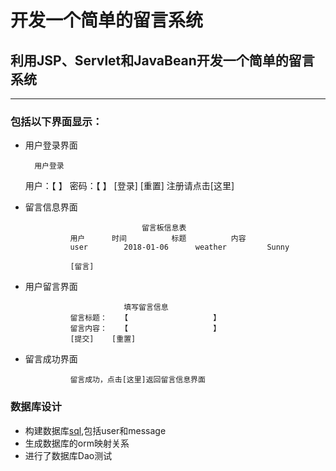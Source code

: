 # 开发一个简单的留言系统

## 利用JSP、Servlet和JavaBean开发一个简单的留言系统
----
### 包括以下界面显示：


* 用户登录界面
    
		用户登录
	用户：【		】
	密码：【		】
	[登录]	[重置]
	注册请点击[这里]
	 
* 留言信息界面

								留言板信息表
				用户		时间			标题			内容
				user		2018-01-06		weather			Sunny
				
				[留言]

* 用户留言界面

							填写留言信息
				留言标题：	【					】
				留言内容：	【					】
				[提交]	[重置]

* 留言成功界面

				留言成功，点击[这里]返回留言信息界面
				
### 数据库设计
*	构建数据库[sql](/my_message_board_create.sql),包括user和message
*	生成数据库的orm映射关系
*	进行了数据库Dao测试	


